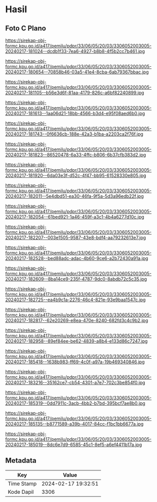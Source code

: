 # Hasil

## Foto C Plano

https://sirekap-obj-formc.kpu.go.id/a417/pemilu/pdpr/33/06/05/20/03/3306052003005-20240217-181024--dcdb1f33-7ea6-4927-b8b8-4f5b2cc7b461.jpg

https://sirekap-obj-formc.kpu.go.id/a417/pemilu/pdpr/33/06/05/20/03/3306052003005-20240217-180654--70858b46-03a5-41e4-8cba-6ab79367bbac.jpg

https://sirekap-obj-formc.kpu.go.id/a417/pemilu/pdpr/33/06/05/20/03/3306052003005-20240217-181105--b56e3d6f-81aa-4179-826c-a6bf82240899.jpg

https://sirekap-obj-formc.kpu.go.id/a417/pemilu/pdpr/33/06/05/20/03/3306052003005-20240217-181613--1aa06d21-18bb-4566-b3d4-e95f08aed6b0.jpg

https://sirekap-obj-formc.kpu.go.id/a417/pemilu/pdpr/33/06/05/20/03/3306052003005-20240217-181743--0f6636cb-188e-42a3-b1ba-a2203ca2f76f.jpg

https://sirekap-obj-formc.kpu.go.id/a417/pemilu/pdpr/33/06/05/20/03/3306052003005-20240217-181823--86520478-6a33-4ffc-b806-6b37cfb383d2.jpg

https://sirekap-obj-formc.kpu.go.id/a417/pemilu/pdpr/33/06/05/20/03/3306052003005-20240217-181920--6da03e3f-d52c-4f47-bb95-61528330e805.jpg

https://sirekap-obj-formc.kpu.go.id/a417/pemilu/pdpr/33/06/05/20/03/3306052003005-20240217-182011--5e4dbd51-ea30-46fa-9f5a-5d3a96edb22f.jpg

https://sirekap-obj-formc.kpu.go.id/a417/pemilu/pdpr/33/06/05/20/03/3306052003005-20240217-182054--61bed921-1a46-459f-a3c1-4b4a6277d10c.jpg

https://sirekap-obj-formc.kpu.go.id/a417/pemilu/pdpr/33/06/05/20/03/3306052003005-20240217-182207--003e1505-9587-43e8-bdf4-aa79232613e7.jpg

https://sirekap-obj-formc.kpu.go.id/a417/pemilu/pdpr/33/06/05/20/03/3306052003005-20240217-182528--bed88adc-adac-4b60-9ce6-a2b72430a91a.jpg

https://sirekap-obj-formc.kpu.go.id/a417/pemilu/pdpr/33/06/05/20/03/3306052003005-20240217-182609--8ba14ce9-235f-4787-9dc0-8abdb72c5c35.jpg

https://sirekap-obj-formc.kpu.go.id/a417/pemilu/pdpr/33/06/05/20/03/3306052003005-20240217-182725--ea4b9c1a-2276-46c4-821e-93e9baa1547c.jpg

https://sirekap-obj-formc.kpu.go.id/a417/pemilu/pdpr/33/06/05/20/03/3306052003005-20240217-182817--62e20269-e8ea-470e-8240-682fd3c4c9b2.jpg

https://sirekap-obj-formc.kpu.go.id/a417/pemilu/pdpr/33/06/05/20/03/3306052003005-20240217-182958--89ef84ee-be62-4839-a8b4-e133d86c7247.jpg

https://sirekap-obj-formc.kpu.go.id/a417/pemilu/pdpr/33/06/05/20/03/3306052003005-20240217-185418--1638b983-ff69-4c0f-a97a-19b469340846.jpg

https://sirekap-obj-formc.kpu.go.id/a417/pemilu/pdpr/33/06/05/20/03/3306052003005-20240217-183216--35162ce7-cb54-4301-a7e7-702c3be854f0.jpg

https://sirekap-obj-formc.kpu.go.id/a417/pemilu/pdpr/33/06/05/20/03/3306052003005-20240217-185319--0dd7911c-3acb-4bb2-b7bd-395bcf7ae8b0.jpg

https://sirekap-obj-formc.kpu.go.id/a417/pemilu/pdpr/33/06/05/20/03/3306052003005-20240217-185135--b8771589-a39b-4017-84cc-f1bc1bb6677a.jpg

https://sirekap-obj-formc.kpu.go.id/a417/pemilu/pdpr/33/06/05/20/03/3306052003005-20240217-185019--8dc6e7d9-6585-45c1-8ef5-a6ef4411b17a.jpg


## Metadata

| Key        | Value               |
| ---------- | ------------------- |
| Time Stamp | 2024-02-17 19:32:51 |
| Kode Dapil | 3306                |



